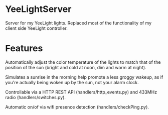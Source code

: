 # YeeLightServer

Server for my YeeLight lights. Replaced most of the functionality of my client side YeeLight controller.

# Features

Automatically adjust the color temperature of the lights to match that of the position of the sun (bright and cold at noon, dim and warm at night).

Simulates a sunrise in the morning help promote a less groggy wakeup, as if you're actually being woken up by the sun, not your
alarm clock.

Controllable via a HTTP REST API (handlers/http_events.py) and 433MHz radio (handlers/switches.py). 

Automatic on/of via wifi presence detection (handlers/checkPing.py). 

